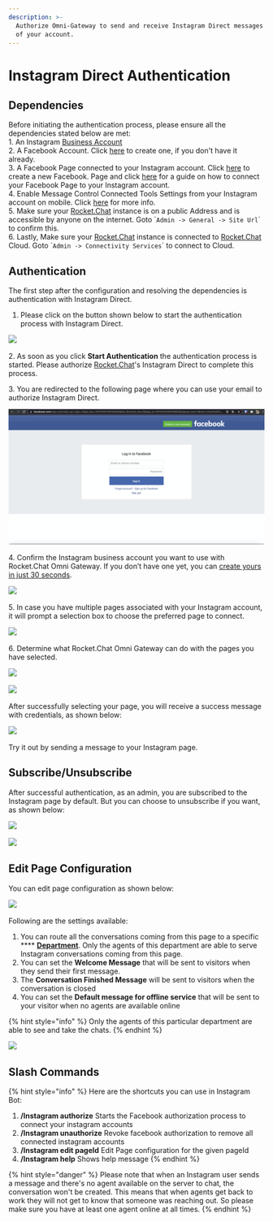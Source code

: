 ```yaml
---
description: >-
  Authorize Omni-Gateway to send and receive Instagram Direct messages on behalf
  of your account.
---
```


# Instagram Direct Authentication

## Dependencies

Before initiating the authentication process, please ensure all the dependencies stated below are met:\
1\. An Instagram [Business Account](https://help.instagram.com/502981923235522?fbclid=IwAR0TNcoToWKAq8OTOH4VjUC75NSk8EyqFW2Xz5KWDX7SsYK-9rNYppMMnLs)\
2\. A Facebook Account. Click [here](https://www.facebook.com) to create one, if you don't have it already.\
3\. A Facebook Page connected to your Instagram account. Click [here](https://www.facebook.com/pages/creation/) to create a new Facebook. Page and click [here](https://help.instagram.com/399237934150902?fbclid=IwAR1m2-JgIIGQBqmJG1vaVSAuOdIdM-hd5k9U-j7BaQ-t5x0WizKVEfr-gbQ) for a guide on how to connect your Facebook Page to your Instagram account.\
4\. Enable Message Control Connected Tools Settings from your Instagram account on mobile. Click [here](https://developers.facebook.com/docs/messenger-platform/instagram/get-started#connected-tools-toggle) for more info.\
5\. Make sure your [Rocket.Chat](http://rocket.chat) instance is on a public Address and is accessible by anyone on the internet. Goto \``Admin -> General -> Site Url`\` to confirm this.\
6\. Lastly, Make sure your [Rocket.Chat](http://rocket.chat) instance is connected to [Rocket.Chat](http://rocket.chat) Cloud. Goto \``Admin -> Connectivity Services`\` to connect to Cloud.

## Authentication

The first step after the configuration and resolving the dependencies is authentication with Instagram Direct.

1. Please click on the button shown below to start the authentication process with Instagram Direct.

![](<../../../../../../.gitbook/assets/2022-01-20\_20-26-27 (1) (2) (1) (1) (1).png>)

2\. As soon as you click **Start Authentication** the authentication process is started. Please authorize [Rocket.Chat](http://rocket.chat)'s Instagram Direct to complete this process.

3\. You are redirected to the following page where you can use your email to authorize Instagram Direct.

![](<../../../../../../.gitbook/assets/image (545).png>)

4\. Confirm the Instagram business account you want to use with Rocket.Chat Omni Gateway. If you don’t have one yet, you can [create yours in just 30 seconds](https://www.facebook.com/pages/create/?ref\_type=registration\_form).

![](<../../../../../../.gitbook/assets/2021-12-31\_18-10-57 (1).png>)

5\. In case you have multiple pages associated with your Instagram account, it will prompt a selection box to choose the preferred page to connect.

![](<../../../../../../.gitbook/assets/2021-12-31\_18-11-21 (1) (1) (1) (1) (1) (1) (2).png>)

6\. Determine what Rocket.Chat Omni Gateway can do with the pages you have selected.

![](<../../../../../../.gitbook/assets/2021-12-31\_18-11-40 (1).png>)

![](../../../../../../.gitbook/assets/2021-12-31\_18-11-52.png)

After successfully selecting your page, you will receive a success message with credentials, as shown below:

![](<../../../../../../.gitbook/assets/2021-12-31\_18-12-56 (7).png>)

Try it out by sending a message to your Instagram page.

## Subscribe/Unsubscribe

After successful authentication, as an admin, you are subscribed to the Instagram page by default. But you can choose to unsubscribe if you want, as shown below:

![](<../../../../../../.gitbook/assets/2021-12-31\_18-12-56 (2).png>)

![](<../../../../../../.gitbook/assets/2021-12-31\_19-18-27 (1) (1) (1) (1) (1).png>)

## Edit Page Configuration

You can edit page configuration as shown below:

![](<../../../../../../.gitbook/assets/2021-12-31\_18-12-56 (1) (1) (1) (4) (2) (1) (1) (1) (1) (4).png>)

Following are the settings available:

1. You can route all the conversations coming from this page to a specific \*\*\*\* [**Department**](https://docs.rocket.chat/guides/omnichannel/departments). Only the agents of this department are able to serve Instagram conversations coming from this page.
2. You can set the **Welcome Message** that will be sent to visitors when they send their first message.
3. The **Conversation Finished Message** will be sent to visitors when the conversation is closed
4. You can set the **Default message for offline service** that will be sent to your visitor when no agents are available online

{% hint style="info" %}
Only the agents of this particular department are able to see and take the chats.
{% endhint %}

![](../../../../../../.gitbook/assets/2022-01-28\_00-00-27.png)

## Slash Commands

{% hint style="info" %}
Here are the shortcuts you can use in Instagram Bot:

1. **/Instagram authorize** Starts the Facebook authorization process to connect your instagram accounts
2. **/Instagram unauthorize** Revoke facebook authorization to remove all connected instagram accounts
3. **/Instagram edit pageId** Edit Page configuration for the given pageId
4. **/Instagram help** Shows help message
{% endhint %}

{% hint style="danger" %}
Please note that when an Instagram user sends a message and there's no agent available on the server to chat, the conversation won't be created. This means that when agents get back to work they will not get to know that someone was reaching out. So please make sure you have at least one agent online at all times.
{% endhint %}
